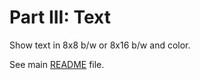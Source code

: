 # Part III: Text

Show text in 8x8 b/w or 8x16 b/w and color.

See main [README](../README.md) file.
